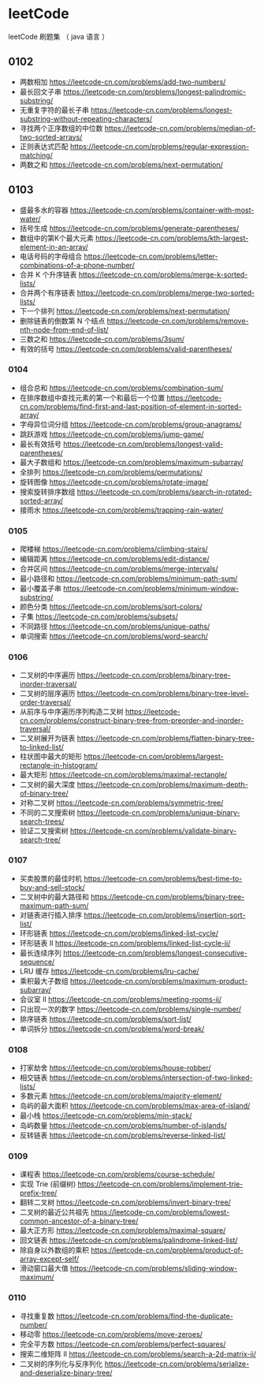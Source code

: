 # leetCode
leetCode 刷题集 （ java 语言 ）

## 0102

- 两数相加
https://leetcode-cn.com/problems/add-two-numbers/
- 最长回文子串
https://leetcode-cn.com/problems/longest-palindromic-substring/
- 无重复字符的最长子串
https://leetcode-cn.com/problems/longest-substring-without-repeating-characters/
- 寻找两个正序数组的中位数
https://leetcode-cn.com/problems/median-of-two-sorted-arrays/
- 正则表达式匹配
https://leetcode-cn.com/problems/regular-expression-matching/
- 两数之和
https://leetcode-cn.com/problems/next-permutation/

## 0103

- 盛最多水的容器
https://leetcode-cn.com/problems/container-with-most-water/
- 括号生成
https://leetcode-cn.com/problems/generate-parentheses/
- 数组中的第K个最大元素
https://leetcode-cn.com/problems/kth-largest-element-in-an-array/
- 电话号码的字母组合
https://leetcode-cn.com/problems/letter-combinations-of-a-phone-number/
- 合并 K 个升序链表
https://leetcode-cn.com/problems/merge-k-sorted-lists/
- 合并两个有序链表
https://leetcode-cn.com/problems/merge-two-sorted-lists/
- 下一个排列
https://leetcode-cn.com/problems/next-permutation/
- 删除链表的倒数第 N 个结点
https://leetcode-cn.com/problems/remove-nth-node-from-end-of-list/
- 三数之和
https://leetcode-cn.com/problems/3sum/
- 有效的括号
https://leetcode-cn.com/problems/valid-parentheses/

### 0104

- 组合总和
https://leetcode-cn.com/problems/combination-sum/
- 在排序数组中查找元素的第一个和最后一个位置
https://leetcode-cn.com/problems/find-first-and-last-position-of-element-in-sorted-array/
- 字母异位词分组
https://leetcode-cn.com/problems/group-anagrams/
- 跳跃游戏
https://leetcode-cn.com/problems/jump-game/
- 最长有效括号
https://leetcode-cn.com/problems/longest-valid-parentheses/
- 最大子数组和
https://leetcode-cn.com/problems/maximum-subarray/
- 全排列
https://leetcode-cn.com/problems/permutations/
- 旋转图像
https://leetcode-cn.com/problems/rotate-image/
- 搜索旋转排序数组
https://leetcode-cn.com/problems/search-in-rotated-sorted-array/
- 接雨水
https://leetcode-cn.com/problems/trapping-rain-water/

### 0105

- 爬楼梯
https://leetcode-cn.com/problems/climbing-stairs/
- 编辑距离
https://leetcode-cn.com/problems/edit-distance/
- 合并区间
https://leetcode-cn.com/problems/merge-intervals/
- 最小路径和
https://leetcode-cn.com/problems/minimum-path-sum/
- 最小覆盖子串
https://leetcode-cn.com/problems/minimum-window-substring/
- 颜色分类
https://leetcode-cn.com/problems/sort-colors/
- 子集
https://leetcode-cn.com/problems/subsets/
- 不同路径
https://leetcode-cn.com/problems/unique-paths/
- 单词搜索
https://leetcode-cn.com/problems/word-search/

### 0106

- 二叉树的中序遍历
https://leetcode-cn.com/problems/binary-tree-inorder-traversal/
- 二叉树的层序遍历
https://leetcode-cn.com/problems/binary-tree-level-order-traversal/
- 从前序与中序遍历序列构造二叉树
https://leetcode-cn.com/problems/construct-binary-tree-from-preorder-and-inorder-traversal/
- 二叉树展开为链表
https://leetcode-cn.com/problems/flatten-binary-tree-to-linked-list/
- 柱状图中最大的矩形
https://leetcode-cn.com/problems/largest-rectangle-in-histogram/
- 最大矩形
https://leetcode-cn.com/problems/maximal-rectangle/
- 二叉树的最大深度
https://leetcode-cn.com/problems/maximum-depth-of-binary-tree/
- 对称二叉树
https://leetcode-cn.com/problems/symmetric-tree/
- 不同的二叉搜索树
https://leetcode-cn.com/problems/unique-binary-search-trees/
- 验证二叉搜索树
https://leetcode-cn.com/problems/validate-binary-search-tree/

### 0107

- 买卖股票的最佳时机
https://leetcode-cn.com/problems/best-time-to-buy-and-sell-stock/
- 二叉树中的最大路径和
https://leetcode-cn.com/problems/binary-tree-maximum-path-sum/
- 对链表进行插入排序
https://leetcode-cn.com/problems/insertion-sort-list/
- 环形链表
https://leetcode-cn.com/problems/linked-list-cycle/
- 环形链表 II
https://leetcode-cn.com/problems/linked-list-cycle-ii/
- 最长连续序列
https://leetcode-cn.com/problems/longest-consecutive-sequence/
- LRU 缓存
https://leetcode-cn.com/problems/lru-cache/
- 乘积最大子数组
https://leetcode-cn.com/problems/maximum-product-subarray/
- 会议室 II
https://leetcode-cn.com/problems/meeting-rooms-ii/
- 只出现一次的数字
https://leetcode-cn.com/problems/single-number/
- 排序链表
https://leetcode-cn.com/problems/sort-list/
- 单词拆分
https://leetcode-cn.com/problems/word-break/

### 0108
- 打家劫舍
https://leetcode-cn.com/problems/house-robber/
- 相交链表
https://leetcode-cn.com/problems/intersection-of-two-linked-lists/
- 多数元素
https://leetcode-cn.com/problems/majority-element/
- 岛屿的最大面积
https://leetcode-cn.com/problems/max-area-of-island/
- 最小栈
https://leetcode-cn.com/problems/min-stack/
- 岛屿数量
https://leetcode-cn.com/problems/number-of-islands/
- 反转链表
https://leetcode-cn.com/problems/reverse-linked-list/

### 0109
- 课程表
https://leetcode-cn.com/problems/course-schedule/
- 实现 Trie (前缀树)
https://leetcode-cn.com/problems/implement-trie-prefix-tree/
- 翻转二叉树
https://leetcode-cn.com/problems/invert-binary-tree/
- 二叉树的最近公共祖先
https://leetcode-cn.com/problems/lowest-common-ancestor-of-a-binary-tree/
- 最大正方形
https://leetcode-cn.com/problems/maximal-square/
- 回文链表
https://leetcode-cn.com/problems/palindrome-linked-list/
- 除自身以外数组的乘积
https://leetcode-cn.com/problems/product-of-array-except-self/
- 滑动窗口最大值
https://leetcode-cn.com/problems/sliding-window-maximum/

### 0110
- 寻找重复数
https://leetcode-cn.com/problems/find-the-duplicate-number/
- 移动零
https://leetcode-cn.com/problems/move-zeroes/
- 完全平方数
https://leetcode-cn.com/problems/perfect-squares/
- 搜索二维矩阵 II
https://leetcode-cn.com/problems/search-a-2d-matrix-ii/
- 二叉树的序列化与反序列化
https://leetcode-cn.com/problems/serialize-and-deserialize-binary-tree/